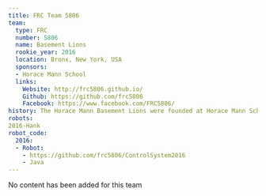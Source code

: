 ```yaml
---
title: FRC Team 5806
team:
  type: FRC
  number: 5806
  name: Basement Lions
  rookie_year: 2016
  location: Bronx, New York, USA
  sponsors:
  - Horace Mann School
  links:
    Website: http://frc5806.github.io/
    Github: https://github.com/frc5806
    Facebook: https://www.facebook.com/FRC5806/
history: The Horace Mann Basement Lions were founded at Horace Mann School in 2016, with members coming from FTC teams 4326, 7890, and 9681. In 2016, the team won the Highest Rookie Seed Award at the New York City Regional, ranking 7th in qualification matches.
robots:
2016-Hank
robot_code:
  2016:
  - Robot:
    - https://github.com/frc5806/ControlSystem2016
    - Java
---
```


No content has been added for this team
